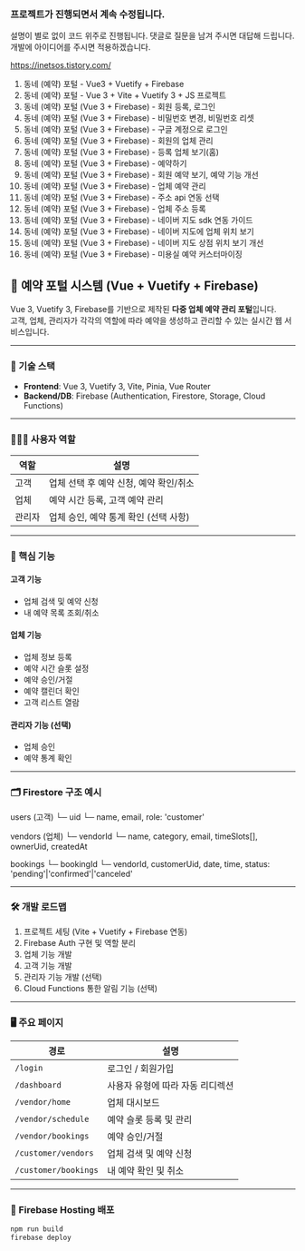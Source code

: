 ### 프로젝트가 진행되면서 계속 수정됩니다.

설명이 별로 없이 코드 위주로 진행됩니다.
댓글로 질문을 남겨 주시면 대답해 드립니다.
개발에 아이디어를 주시면 적용하겠습니다.

https://inetsos.tistory.com/

1. 동네 (예약) 포털 - Vue3 + Vuetify + Firebase
2. 동네 (예약) 포털 - Vue 3 + Vite + Vuetify 3 + JS 프로젝트
3. 동네 (예약) 포털 (Vue 3 + Firebase) - 회원 등록, 로그인
4. 동네 (예약) 포털 (Vue 3 + Firebase) - 비밀번호 변경, 비밀번호 리셋
5. 동네 (예약) 포털 (Vue 3 + Firebase) - 구글 계정으로 로그인
6. 동네 (예약) 포털 (Vue 3 + Firebase) - 회원의 업체 관리
7. 동네 (예약) 포털 (Vue 3 + Firebase) - 등록 업체 보기(홈)
8. 동네 (예약) 포털 (Vue 3 + Firebase) - 예약하기
9. 동네 (예약) 포털 (Vue 3 + Firebase) - 회원 예약 보기, 예약 기능 개선
10. 동네 (예약) 포털 (Vue 3 + Firebase) - 업체 예약 관리
11. 동네 (예약) 포털 (Vue 3 + Firebase) - 주소 api 연동 선택
12. 동네 (예약) 포털 (Vue 3 + Firebase) - 업체 주소 등록
13. 동네 (예약) 포털 (Vue 3 + Firebase) - 네이버 지도 sdk 연동 가이드
14. 동네 (예약) 포털 (Vue 3 + Firebase) - 네이버 지도에 업체 위치 보기
15. 동네 (예약) 포털 (Vue 3 + Firebase) - 네이버 지도 상점 위치 보기 개선
16. 동네 (예약) 포털 (Vue 3 + Firebase) - 미용실 예약 커스터마이징


## 🔗 예약 포털 시스템 (Vue + Vuetify + Firebase)

Vue 3, Vuetify 3, Firebase를 기반으로 제작된 **다중 업체 예약 관리 포털**입니다.  
고객, 업체, 관리자가 각각의 역할에 따라 예약을 생성하고 관리할 수 있는 실시간 웹 서비스입니다.

---

### 🧰 기술 스택

- **Frontend**: Vue 3, Vuetify 3, Vite, Pinia, Vue Router  
- **Backend/DB**: Firebase (Authentication, Firestore, Storage, Cloud Functions)

---

### 🧑‍🤝‍🧑 사용자 역할

| 역할     | 설명 |
|----------|------|
| 고객     | 업체 선택 후 예약 신청, 예약 확인/취소 |
| 업체     | 예약 시간 등록, 고객 예약 관리 |
| 관리자   | 업체 승인, 예약 통계 확인 (선택 사항) |

---

### 📌 핵심 기능

#### 고객 기능
- 업체 검색 및 예약 신청
- 내 예약 목록 조회/취소

#### 업체 기능
- 업체 정보 등록
- 예약 시간 슬롯 설정
- 예약 승인/거절
- 예약 캘린더 확인
- 고객 리스트 열람

#### 관리자 기능 (선택)
- 업체 승인
- 예약 통계 확인

---

### 🗂️ Firestore 구조 예시

users (고객)
└─ uid
└─ name, email, role: 'customer'

vendors (업체)
└─ vendorId
└─ name, category, email, timeSlots[], ownerUid, createdAt

bookings
└─ bookingId
└─ vendorId, customerUid, date, time, status: 'pending'|'confirmed'|'canceled'


---

### 🛠️ 개발 로드맵

1. 프로젝트 세팅 (Vite + Vuetify + Firebase 연동)
2. Firebase Auth 구현 및 역할 분리
3. 업체 기능 개발
4. 고객 기능 개발
5. 관리자 기능 개발 (선택)
6. Cloud Functions 통한 알림 기능 (선택)

---

### 🖥️ 주요 페이지

| 경로 | 설명 |
|------|------|
| `/login` | 로그인 / 회원가입 |
| `/dashboard` | 사용자 유형에 따라 자동 리디렉션 |
| `/vendor/home` | 업체 대시보드 |
| `/vendor/schedule` | 예약 슬롯 등록 및 관리 |
| `/vendor/bookings` | 예약 승인/거절 |
| `/customer/vendors` | 업체 검색 및 예약 신청 |
| `/customer/bookings` | 내 예약 확인 및 취소 |

---

### 🔧 Firebase Hosting 배포

```bash
npm run build
firebase deploy
